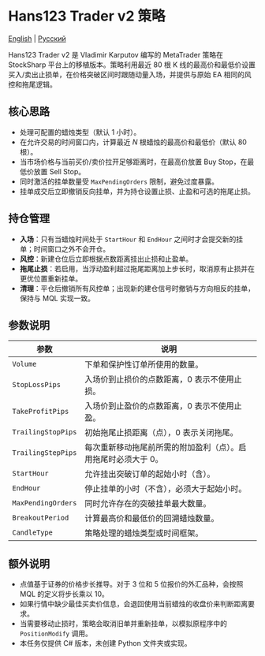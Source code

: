# Hans123 Trader v2 策略
[English](README.md) | [Русский](README_ru.md)

Hans123 Trader v2 是 Vladimir Karputov 编写的 MetaTrader 策略在 StockSharp 平台上的移植版本。策略利用最近 80 根 K 线的最高价和最低价设置买入/卖出止损单，在价格突破区间时跟随动量入场，并提供与原始 EA 相同的风控和拖尾逻辑。

## 核心思路

- 处理可配置的蜡烛类型（默认 1 小时）。
- 在允许交易的时间窗口内，计算最近 *N* 根蜡烛的最高价和最低价（默认 80 根）。
- 当市场价格与当前买价/卖价拉开足够距离时，在最高价放置 Buy Stop，在最低价放置 Sell Stop。
- 同时激活的挂单数量受 `MaxPendingOrders` 限制，避免过度暴露。
- 挂单成交后立即撤销反向挂单，并为持仓设置止损、止盈和可选的拖尾止损。

## 持仓管理

- **入场**：只有当蜡烛时间处于 `StartHour` 和 `EndHour` 之间时才会提交新的挂单；时间窗口之外不会开仓。
- **风控**：新建仓位后立即根据点数距离挂出止损和止盈单。
- **拖尾止损**：若启用，当浮动盈利超过拖尾距离加上步长时，取消原有止损并在更优位置重新挂单。
- **清理**：平仓后撤销所有风控单；出现新的建仓信号时撤销与方向相反的挂单，保持与 MQL 实现一致。

## 参数说明

| 参数 | 说明 |
|------|------|
| `Volume` | 下单和保护性订单所使用的数量。 |
| `StopLossPips` | 入场价到止损价的点数距离，0 表示不使用止损。 |
| `TakeProfitPips` | 入场价到止盈价的点数距离，0 表示不使用止盈。 |
| `TrailingStopPips` | 初始拖尾止损距离（点），0 表示关闭拖尾。 |
| `TrailingStepPips` | 每次重新移动拖尾前所需的附加盈利（点）。启用拖尾时必须大于 0。 |
| `StartHour` | 允许挂出突破订单的起始小时（含）。 |
| `EndHour` | 停止挂单的小时（不含），必须大于起始小时。 |
| `MaxPendingOrders` | 同时允许存在的突破挂单最大数量。 |
| `BreakoutPeriod` | 计算最高价和最低价的回溯蜡烛数量。 |
| `CandleType` | 策略处理的蜡烛类型或时间框架。 |

## 额外说明

- 点值基于证券的价格步长推导。对于 3 位和 5 位报价的外汇品种，会按照 MQL 的定义将步长乘以 10。
- 如果行情中缺少最佳买卖价信息，会退回使用当前蜡烛的收盘价来判断距离要求。
- 当需要移动止损时，策略会取消旧单并重新挂单，以模拟原程序中的 `PositionModify` 调用。
- 本任务仅提供 C# 版本，未创建 Python 文件夹或实现。

